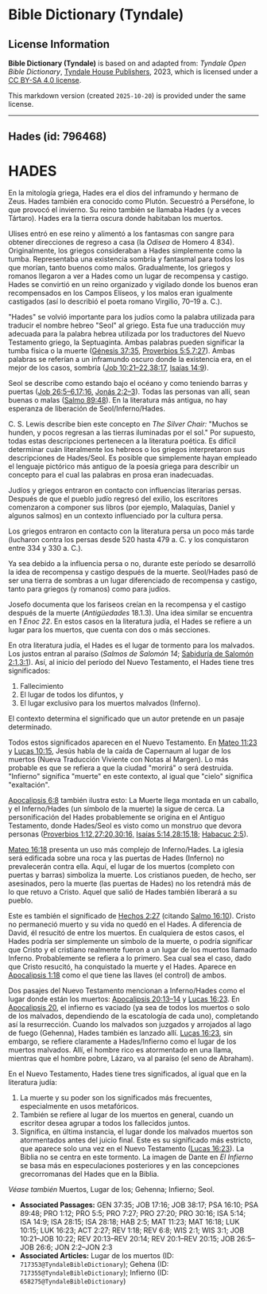 # Bible Dictionary (Tyndale)

## License Information

**Bible Dictionary (Tyndale)** is based on and adapted from: _Tyndale Open Bible Dictionary_, [Tyndale House Publishers](https://tyndaleopenresources.com/), 2023, which is licensed under a [CC BY-SA 4.0 license](https://creativecommons.org/licenses/by-sa/4.0/legalcode.en).

This markdown version (created `2025-10-20`) is provided under the same license.



--------------------------------

## Hades (id: 796468)

HADES
=====

En la mitología griega, Hades era el dios del inframundo y hermano de Zeus. Hades también era conocido como Plutón. Secuestró a Perséfone, lo que provocó el invierno. Su reino también se llamaba Hades (y a veces Tártaro). Hades era la tierra oscura donde habitaban los muertos.

Ulises entró en ese reino y alimentó a los fantasmas con sangre para obtener direcciones de regreso a casa (la *Odisea* de Homero 4 834\). Originalmente, los griegos consideraban a Hades simplemente como la tumba. Representaba una existencia sombría y fantasmal para todos los que morían, tanto buenos como malos. Gradualmente, los griegos y romanos llegaron a ver a Hades como un lugar de recompensa y castigo. Hades se convirtió en un reino organizado y vigilado donde los buenos eran recompensados en los Campos Elíseos, y los malos eran igualmente castigados (así lo describió el poeta romano Virgilio, 70–19 a. C.).

"Hades" se volvió importante para los judíos como la palabra utilizada para traducir el nombre hebreo "Seol" al griego. Esta fue una traducción muy adecuada para la palabra hebrea utilizada por los traductores del Nuevo Testamento griego, la Septuaginta. Ambas palabras pueden significar la tumba física o la muerte ([Génesis 37:35](https://ref.ly/Gen37:35), [Proverbios 5:5](https://ref.ly/Prov5:5),[7:27](https://ref.ly/Prov7:27)). Ambas palabras se referían a un inframundo oscuro donde la existencia era, en el mejor de los casos, sombría ([Job 10:21–22](https://ref.ly/Job10:21-Job10:22),[38:17](https://ref.ly/Job38:17), [Isaías 14:9](https://ref.ly/Isa14:9)).

Seol se describe como estando bajo el océano y como teniendo barras y puertas ([Job 26:5–6](https://ref.ly/Job26:5-Job26:6),[17:16,](https://ref.ly/Job17:16) [Jonás 2:2–3](https://ref.ly/Jonah2:2-Jonah2:3)). Todas las personas van allí, sean buenas o malas ([Salmo 89:48](https://ref.ly/Ps89:48)). En la literatura más antigua, no hay esperanza de liberación de Seol/Inferno/Hades.

C. S. Lewis describe bien este concepto en *The Silver Chair:* "Muchos se hunden, y pocos regresan a las tierras iluminadas por el sol." Por supuesto, todas estas descripciones pertenecen a la literatura poética. Es difícil determinar cuán literalmente los hebreos o los griegos interpretaron sus descripciones de Hades/Seol. Es posible que simplemente hayan empleado el lenguaje pictórico más antiguo de la poesía griega para describir un concepto para el cual las palabras en prosa eran inadecuadas.

Judíos y griegos entraron en contacto con influencias literarias persas. Después de que el pueblo judío regresó del exilio, los escritores comenzaron a componer sus libros (por ejemplo, Malaquías, Daniel y algunos salmos) en un contexto influenciado por la cultura persa.

Los griegos entraron en contacto con la literatura persa un poco más tarde (lucharon contra los persas desde 520 hasta 479 a. C. y los conquistaron entre 334 y 330 a. C.).

Ya sea debido a la influencia persa o no, durante este período se desarrolló la idea de recompensa y castigo después de la muerte. Seol/Hades pasó de ser una tierra de sombras a un lugar diferenciado de recompensa y castigo, tanto para griegos (y romanos) como para judíos.

Josefo documenta que los fariseos creían en la recompensa y el castigo después de la muerte (*Antigüedades* 18\.1\.3\). Una idea similar se encuentra en *1 Enoc 22*. En estos casos en la literatura judía, el Hades se refiere a un lugar para los muertos, que cuenta con dos o más secciones.

En otra literatura judía, el Hades es el lugar de tormento para los malvados. Los justos entran al paraíso (*Salmos de Salomón 14*; [Sabiduría de Salomón 2:1](https://ref.ly/Wis2:1),[3:1](https://ref.ly/Wis3:1)). Así, al inicio del período del Nuevo Testamento, el Hades tiene tres significados:

1. Fallecimiento
2. El lugar de todos los difuntos, y
3. El lugar exclusivo para los muertos malvados (Inferno).

El contexto determina el significado que un autor pretende en un pasaje determinado.

Todos estos significados aparecen en el Nuevo Testamento. En [Mateo 11:23](https://ref.ly/Matt11:23) y [Lucas 10:15](https://ref.ly/Luke10:15), Jesús habla de la caída de Capernaum al lugar de los muertos (Nueva Traducción Viviente con Notas al Margen). Lo más probable es que se refiera a que la ciudad "morirá" o será destruida. "Infierno" significa "muerte" en este contexto, al igual que "cielo" significa "exaltación".

[Apocalipsis 6:8](https://ref.ly/Rev6:8) también ilustra esto: La Muerte llega montada en un caballo, y el Inferno/Hades (un símbolo de la muerte) la sigue de cerca. La personificación del Hades probablemente se origina en el Antiguo Testamento, donde Hades/Seol es visto como un monstruo que devora personas ([Proverbios 1:12](https://ref.ly/Prov1:12),[27:20,](https://ref.ly/Prov27:20)[30:16,](https://ref.ly/Prov30:16) [Isaías 5:14,](https://ref.ly/Isa5:14)[28:15,18](https://ref.ly/Isa28:15,Isa28:18); [Habacuc 2:5](https://ref.ly/Hab2:5)).

[Mateo 16:18](https://ref.ly/Matt16:18) presenta un uso más complejo de Inferno/Hades. La iglesia será edificada sobre una roca y las puertas de Hades (Inferno) no prevalecerán contra ella. Aquí, el lugar de los muertos (completo con puertas y barras) simboliza la muerte. Los cristianos pueden, de hecho, ser asesinados, pero la muerte (las puertas de Hades) no los retendrá más de lo que retuvo a Cristo. Aquel que salió de Hades también liberará a su pueblo.

Este es también el significado de [Hechos 2:27](https://ref.ly/Acts2:27) (citando [Salmo 16:10](https://ref.ly/Ps16:10)). Cristo no permaneció muerto y su vida no quedó en el Hades. A diferencia de David, él resucitó de entre los muertos. En cualquiera de estos casos, el Hades podría ser simplemente un símbolo de la muerte, o podría significar que Cristo y el cristiano realmente fueron a un lugar de los muertos llamado Inferno. Probablemente se refiera a lo primero. Sea cual sea el caso, dado que Cristo resucitó, ha conquistado la muerte y el Hades. Aparece en [Apocalipsis 1:18](https://ref.ly/Rev1:18) como el que tiene las llaves (el control) de ambos.

Dos pasajes del Nuevo Testamento mencionan a Inferno/Hades como el lugar donde están los muertos: [Apocalipsis 20:13–14](https://ref.ly/Rev20:13-Rev20:14) y [Lucas 16:23](https://ref.ly/Luke16:23). En [Apocalipsis 20](https://ref.ly/Rev20:1-Rev20:15), el infierno es vaciado (ya sea de todos los muertos o solo de los malvados, dependiendo de la escatología de cada uno), completando así la resurrección. Cuando los malvados son juzgados y arrojados al lago de fuego (Gehenna), Hades también es lanzado allí. [Lucas 16:23](https://ref.ly/Luke16:23), sin embargo, se refiere claramente a Hades/Infierno como el lugar de los muertos malvados. Allí, el hombre rico es atormentado en una llama, mientras que el hombre pobre, Lázaro, va al paraíso (el seno de Abraham).

En el Nuevo Testamento, Hades tiene tres significados, al igual que en la literatura judía:

1. La muerte y su poder son los significados más frecuentes, especialmente en usos metafóricos.
2. También se refiere al lugar de los muertos en general, cuando un escritor desea agrupar a todos los fallecidos juntos.
3. Significa, en última instancia, el lugar donde los malvados muertos son atormentados antes del juicio final. Este es su significado más estricto, que aparece solo una vez en el Nuevo Testamento ([Lucas 16:23](https://ref.ly/Luke16:23)). La Biblia no se centra en este tormento. La imagen de Dante en *El Infierno* se basa más en especulaciones posteriores y en las concepciones grecorromanas del Hades que en la Biblia.

*Véase también* Muertos, Lugar de los; Gehenna; Infierno; Seol.

* **Associated Passages:** GEN 37:35; JOB 17:16; JOB 38:17; PSA 16:10; PSA 89:48; PRO 1:12; PRO 5:5; PRO 7:27; PRO 27:20; PRO 30:16; ISA 5:14; ISA 14:9; ISA 28:15; ISA 28:18; HAB 2:5; MAT 11:23; MAT 16:18; LUK 10:15; LUK 16:23; ACT 2:27; REV 1:18; REV 6:8; WIS 2:1; WIS 3:1; JOB 10:21–JOB 10:22; REV 20:13–REV 20:14; REV 20:1–REV 20:15; JOB 26:5–JOB 26:6; JON 2:2–JON 2:3
* **Associated Articles:** Lugar de los muertos (ID: `717353@TyndaleBibleDictionary`); Gehena (ID: `717355@TyndaleBibleDictionary`); Infierno (ID: `658275@TyndaleBibleDictionary`)

